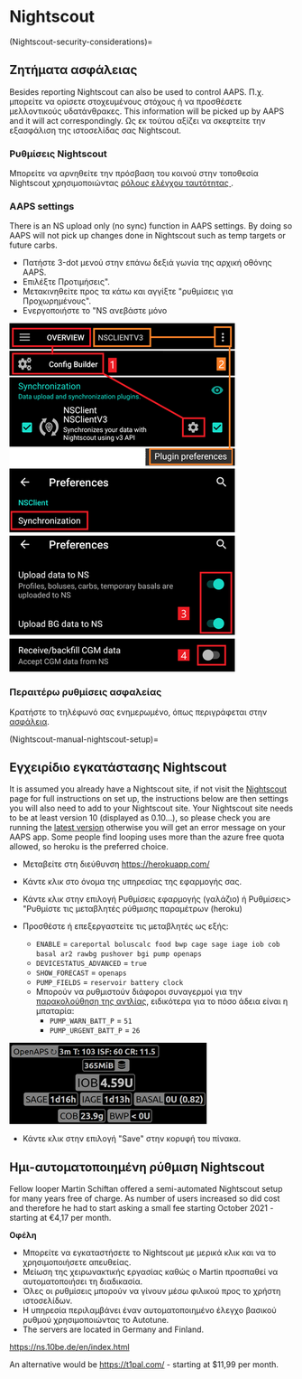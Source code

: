 # Nightscout

(Nightscout-security-considerations)=

## Ζητήματα ασφάλειας

Besides reporting Nightscout can also be used to control AAPS. Π.χ. μπορείτε να ορίσετε στοχευμένους στόχους ή να προσθέσετε μελλοντικούς υδατάνθρακες. This information will be picked up by AAPS and it will act correspondingly. Ως εκ τούτου αξίζει να σκεφτείτε την εξασφάλιση της ιστοσελίδας σας Nightscout.

### Ρυθμίσεις Nightscout

Μπορείτε να αρνηθείτε την πρόσβαση του κοινού στην τοποθεσία Nightscout χρησιμοποιώντας [ ρόλους ελέγχου ταυτότητας ](https://nightscout.github.io/nightscout/security).

### AAPS settings

There is an NS upload only (no sync) function in AAPS settings. By doing so AAPS will not pick up changes done in Nightscout such as temp targets or future carbs.

* Πατήστε 3-dot μενού στην επάνω δεξιά γωνία της αρχική οθόνης AAPS.
* Επιλέξτε Προτιμήσεις".
* Μετακινηθείτε προς τα κάτω και αγγίξτε "ρυθμίσεις για Προχωρημένους".
* Ενεργοποιήστε το "NS ανεβάστε μόνο

![Nightscout upload only](../images/NSsafety.png)

### Περαιτέρω ρυθμίσεις ασφαλείας

Κρατήστε το τηλέφωνό σας ενημερωμένο, όπως περιγράφεται στην [ασφάλεια](../Getting-Started/Safety-first.md).

(Nightscout-manual-nightscout-setup)=

## Εγχειρίδιο εγκατάστασης Nightscout

It is assumed you already have a Nightscout site, if not visit the [Nightscout](http://nightscout.github.io/nightscout/new_user/) page for full instructions on set up, the instructions below are then settings you will also need to add to your Nightscout site. Your Nightscout site needs to be at least version 10 (displayed as 0.10...), so please check you are running the [latest version](https://nightscout.github.io/update/update/#updating-your-site-to-the-latest-version) otherwise you will get an error message on your AAPS app. Some people find looping uses more than the azure free quota allowed, so heroku is the preferred choice.

* Μεταβείτε στη διεύθυνση https://herokuapp.com/

* Κάντε κλικ στο όνομα της υπηρεσίας της εφαρμογής σας.

* Κάντε κλικ στην επιλογή Ρυθμίσεις εφαρμογής (γαλάζιο) ή Ρυθμίσεις> "Ρυθμίστε τις μεταβλητές ρύθμισης παραμέτρων (heroku)

* Προσθέστε ή επεξεργαστείτε τις μεταβλητές ως εξής:
  
  * `ENABLE` = `careportal boluscalc food bwp cage sage iage iob cob basal ar2 rawbg pushover bgi pump openaps`
  * `DEVICESTATUS_ADVANCED` = `true`
  * `SHOW_FORECAST` = `openaps`
  * `PUMP_FIELDS` = `reservoir battery clock`
  * Μπορούν να ρυθμιστούν διάφοροι συναγερμοί για την [παρακολούθηση της αντλίας](https://github.com/nightscout/cgm-remote-monitor#pump-pump-monitoring), ειδικότερα για το πόσο άδεια είναι η μπαταρία: 
    * `PUMP_WARN_BATT_P` = `51`
    * `PUMP_URGENT_BATT_P` = `26` 

![Azure](../images/nightscout1.png)

* Κάντε κλικ στην επιλογή "Save" στην κορυφή του πίνακα.

## Ημι-αυτοματοποιημένη ρύθμιση Nightscout

Fellow looper Martin Schiftan offered a semi-automated Nightscout setup for many years free of charge. As number of users increased so did cost and therefore he had to start asking a small fee starting October 2021 - starting at €4,17 per month.

**Οφέλη**

* Μπορείτε να εγκαταστήσετε το Nightscout με μερικά κλικ και να το χρησιμοποιήσετε απευθείας. 
* Μείωση της χειρωνακτικής εργασίας καθώς ο Martin προσπαθεί να αυτοματοποιήσει τη διαδικασία.
* Όλες οι ρυθμίσεις μπορούν να γίνουν μέσω φιλικού προς το χρήστη ιστοσελίδων. 
* Η υπηρεσία περιλαμβάνει έναν αυτοματοποιημένο έλεγχο βασικού ρυθμού χρησιμοποιώντας το Autotune. 
* The servers are located in Germany and Finland.

<https://ns.10be.de/en/index.html>

An alternative would be <https://t1pal.com/> - starting at $11,99 per month.